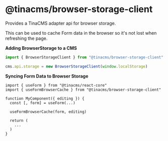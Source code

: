 # @tinacms/browser-storage-client

Provides a TinaCMS adapter api for browser storage.

This can be used to cache Form data in the browser
so it's not lost when refreshing the page.

**Adding BrowserStorage to a CMS**

```ts
import { BrowserStorageClient } from "@tinacms/browser-storage-client"

cms.api.storage = new BrowserStorageClient(window.localStorage)
```

**Syncing Form Data to Browser Storage**

```tsx
import { useForm } from "@tinacms/react-core"
import { useFormBrowserCache } from "@tinacms/browser-storage-client"

function MyComponent({ editing }) {
  const [, form] = useForm(...)

  useFormBrowserCache(form, editing)

  return (
    ...
  )
}
```
